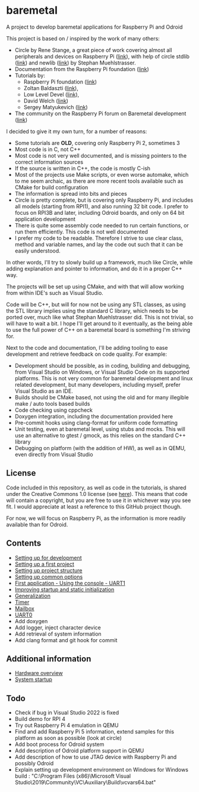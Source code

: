 # baremetal
A project to develop baremetal applications for Raspberry Pi and Odroid

This project is based on / inspired by the work of many others:
- Circle by Rene Stange, a great piece of work covering almost all peripherals and devices on Raspberry Pi ([link](https://github.com/rsta2/circle)), with help of circle stdlib ([link](https://github.com/smuehlst/circle-stdlib)) and newlib ([link](https://github.com/smuehlst/circle-newlib)) by Stephan Muehlstrasser.
- Documentation from the Raspberry Pi foundation ([link](https://github.com/raspberrypi/documentation))
- Tutorials by:
  - Raspberry Pi foundation ([link](https://www.raspberrypi.com/documentation/computers/getting-started.html#tutorials))
  - Zoltan Baldaszti ([link](https://github.com/bztsrc/raspi3-tutorial)), 
  - Low Level Devel ([link](https://www.youtube.com/watch?v=pd9AVmcRc6U&list=PLVxiWMqQvhg9FCteL7I0aohj1_YiUx1x8&pp=iAQB)), 
  - David Welch ([link](https://github.com/dwelch67/raspberrypi))
  - Sergey Matyukevich ([link](https://github.com/s-matyukevich/raspberry-pi-os))
- The community on the Raspberry Pi forum on Baremetal development ([link](https://forums.raspberrypi.com/viewforum.php?f=72&sid=d06afe6fe03d990ee719c83bde461beb))

I decided to give it my own turn, for a number of reasons:
- Some tutorials are __OLD__, covering only Raspberry Pi 2, sometimes 3
- Most code is in C, not C++
- Most code is not very well documented, and is missing pointers to the correct information sources
- If the source is written in C++, the code is mostly C-ish
- Most of the projects use Make scripts, or even worse automake, which to me seem archaic, as there are more recent tools available such as CMake for build configuration
- The information is spread into bits and pieces
- Circle is pretty complete, but is covering only Raspberry Pi, and includes all models (starting from RPI1), and also running 32 bit code.
I prefer to focus on RPI3B and later, including Odroid boards, and only on 64 bit application development
- There is quite some assembly code needed to run certain functions, or run them efficiently. This code is not well documented
- I prefer my code to be readable. Therefore I strive to use clear class, method and variable names, and lay the code out such that it can be easily understood.

In other words, I'll try to slowly build up a framework, much like Circle, while adding explanation and pointer to information, and do it in a proper C++ way.

The projects will be set up using CMake, and with that will allow working from within IDE's such as Visual Studio.

Code will be C++, but will for now not be using any STL classes, as using the STL library implies using the standard C library, which needs to be ported over, much like what Stephan Muehlstrasser did.
This is not trivial, so will have to wait a bit. I hope I'll get around to it eventually, as the being able to use the full power of C++ on a baremetal board is something I'm striving for.

Next to the code and documentation, I'll be adding tooling to ease development and retrieve feedback on code quality.
For example:
- Development should be possible, as in coding, building and debugging, from Visual Studio on Windows, or Visual Studio Code on its supported platforms. This is not very common for baremetal development and linux related development, but many developers, including myself, prefer Visual Studio as an IDE.
- Builds should be CMake based, not using the old and for many illegible make / auto tools based builds
- Code checking using cppcheck
- Doxygen integration, including the documentation provided here
- Pre-commit hooks using clang-format for uniform code formatting
- Unit testing, even at baremetal level, using stubs and mocks. This will use an alternative to gtest / gmock, as this relies on the standard C++ library
- Debugging on platform (with the addition of HW), as well as in QEMU, even directly from Visual Studio

## License

Code included in this repository, as well as code in the tutorials, is shared under the Creative Commons 1.0 license (see [here](LICENSE)).
This means that code will contain a copyright, but you are free to use it in whichever way you see fit. I would appreciate at least a reference to this GitHub project though.

For now, we will focus on Raspberry Pi, as the information is more readily available than for Odroid.

## Contents

- [Setting up for development](doc/01-setting-up-for-development.md)
- [Setting up a first project](doc/02-setting-up-a-project.md)
- [Setting up project structure](doc/03-setting-up-project-structure.md)
- [Setting up common options](doc/04-setting-up-common-options.md)
- [First application - Using the console - UART1](doc/05-console-uart1.md)
- [Improving startup and static initialization](doc/06-improving-startup-static-initialization.md)
- [Generalization](doc/07-generalization.md)
- [Timer](doc/08-timer.md)
- [Mailbox](doc/09-mailbox.md)
- [UART0](doc/10-uart0.md)
- Add doxygen
- Add logger, inject character device
- Add retrieval of system information
- Add clang format and git hook for commit

## Additional information

- [Hardware overview](doc/hardware-overview.md)
- [System startup](doc/system-startup.md)

## Todo
- Check if bug in Visual Studio 2022 is fixed
- Build demo for RPI 4
- Try out Raspberry Pi 4 emulation in QEMU
- Find and add Raspberry Pi 5 information, extend samples for this platform as soon as possible (look at circle)
- Add boot process for Odroid system
- Add description of Odroid platform support in QEMU
- Add description of how to use JTAG device with Raspberry Pi and possibly Odroid
- Explain setting up development environment on Windows for Windows build : "C:\Program Files (x86)\Microsoft Visual Studio\2019\Community\VC\Auxiliary\Build\vcvars64.bat"